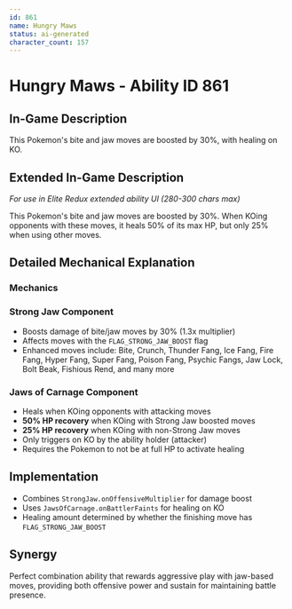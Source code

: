 ```yaml
---
id: 861
name: Hungry Maws
status: ai-generated
character_count: 157
---
```


# Hungry Maws - Ability ID 861

## In-Game Description
This Pokemon's bite and jaw moves are boosted by 30%, with healing on KO.

## Extended In-Game Description
*For use in Elite Redux extended ability UI (280-300 chars max)*

This Pokemon's bite and jaw moves are boosted by 30%. When KOing opponents with these moves, it heals 50% of its max HP, but only 25% when using other moves.

## Detailed Mechanical Explanation

### Mechanics

### Strong Jaw Component
- Boosts damage of bite/jaw moves by 30% (1.3x multiplier)
- Affects moves with the `FLAG_STRONG_JAW_BOOST` flag
- Enhanced moves include: Bite, Crunch, Thunder Fang, Ice Fang, Fire Fang, Hyper Fang, Super Fang, Poison Fang, Psychic Fangs, Jaw Lock, Bolt Beak, Fishious Rend, and many more

### Jaws of Carnage Component
- Heals when KOing opponents with attacking moves
- **50% HP recovery** when KOing with Strong Jaw boosted moves
- **25% HP recovery** when KOing with non-Strong Jaw moves
- Only triggers on KO by the ability holder (attacker)
- Requires the Pokemon to not be at full HP to activate healing

## Implementation
- Combines `StrongJaw.onOffensiveMultiplier` for damage boost
- Uses `JawsOfCarnage.onBattlerFaints` for healing on KO
- Healing amount determined by whether the finishing move has `FLAG_STRONG_JAW_BOOST`

## Synergy
Perfect combination ability that rewards aggressive play with jaw-based moves, providing both offensive power and sustain for maintaining battle presence.